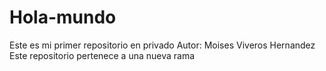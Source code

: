 # Hola-mundo
Este es mi primer repositorio en privado
Autor: Moises Viveros Hernandez
Este repositorio pertenece a una nueva rama
